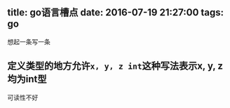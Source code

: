 title: go语言槽点
date: 2016-07-19 21:27:00
tags: go
---

想起一条写一条

## 定义类型的地方允许`x, y, z int`这种写法表示x, y, z均为int型
可读性不好



